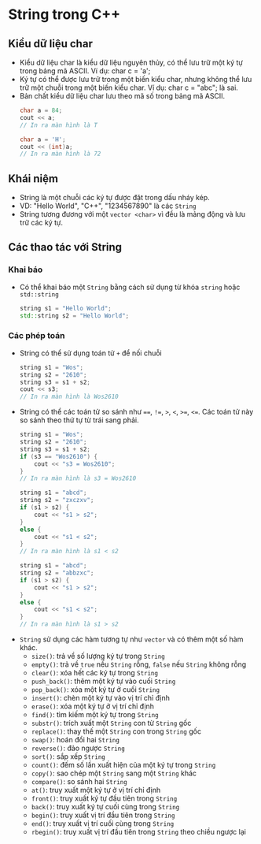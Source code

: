 # String trong C++
## Kiểu dữ liệu char
- Kiểu dữ liệu char là kiểu dữ liệu nguyên thủy, có thể lưu trữ một ký tự trong bảng mã ASCII. Ví dụ: char c = 'a';
- Ký tự có thể được lưu trữ trong một biến kiểu char, nhưng không thể lưu trữ một chuỗi trong một biến kiểu char. Ví dụ: char c = "abc"; là sai.
- Bản chất kiểu dữ liệu char lưu theo mã số trong bảng mã ASCII.
    ```cpp
    char a = 84;
    cout << a;
    // In ra màn hình là T
    ```
    ```cpp
    char a = 'H';
    cout << (int)a;
    // In ra màn hình là 72
    ```

## Khái niệm
* String là một chuỗi các ký tự được đặt trong dấu nháy kép.
* VD: "Hello World", "C++", "1234567890" là các `String`
* String tương đương với một `vector <char>` vì đều là mảng động và lưu trữ các ký tự. 
## Các thao tác với String
### Khai báo
* Có thể khai báo một `String` bằng cách sử dụng từ khóa `string` hoặc `std::string`
    ```cpp
    string s1 = "Hello World";
    std::string s2 = "Hello World";
    ```
### Các phép toán
* String có thể sử dụng toán tử `+` để nối chuỗi
    ```cpp
    string s1 = "Wos";
    string s2 = "2610";
    string s3 = s1 + s2;
    cout << s3;
    // In ra màn hình là Wos2610
    ```
* String có thể các toán tử so sánh như `==`, `!=`, `>`, `<`, `>=`, `<=`. Các toán tử này so sánh theo thứ tự từ trái sang phải.
    ```cpp
    string s1 = "Wos";
    string s2 = "2610";
    string s3 = s1 + s2;
    if (s3 == "Wos2610") {
        cout << "s3 = Wos2610";
    }
    // In ra màn hình là s3 = Wos2610
    ```
    ```cpp
    string s1 = "abcd";
    string s2 = "zxczxv";
    if (s1 > s2) {
        cout << "s1 > s2";
    }
    else {
        cout << "s1 < s2";
    }
    // In ra màn hình là s1 < s2
    ```
    ```cpp
    string s1 = "abcd";
    string s2 = "abbzxc";
    if (s1 > s2) {
        cout << "s1 > s2";
    }
    else {
        cout << "s1 < s2";
    }
    // In ra màn hình là s1 > s2
    ```
* `String` sử dụng các hàm tương tự như `vector` và có thêm một số hàm khác.
    * `size()`: trả về số lượng ký tự trong `String`
    * `empty()`: trả về `true` nếu `String` rỗng, `false` nếu `String` không rỗng
    * `clear()`: xóa hết các ký tự trong `String`
    * `push_back()`: thêm một ký tự vào cuối `String`
    * `pop_back()`: xóa một ký tự ở cuối `String`
    * `insert()`: chèn một ký tự vào vị trí chỉ định
    * `erase()`: xóa một ký tự ở vị trí chỉ định
    * `find()`: tìm kiếm một ký tự trong `String`
    * `substr()`: trích xuất một `String` con từ `String` gốc
    * `replace()`: thay thế một `String` con trong `String` gốc
    * `swap()`: hoán đổi hai `String`
    * `reverse()`: đảo ngược `String`
    * `sort()`: sắp xếp `String`
    * `count()`: đếm số lần xuất hiện của một ký tự trong `String`
    * `copy()`: sao chép một `String` sang một `String` khác
    * `compare()`: so sánh hai `String`
    * `at()`: truy xuất một ký tự ở vị trí chỉ định
    * `front()`: truy xuất ký tự đầu tiên trong `String`
    * `back()`: truy xuất ký tự cuối cùng trong `String`
    * `begin()`: truy xuất vị trí đầu tiên trong `String`
    * `end()`: truy xuất vị trí cuối cùng trong `String`
    * `rbegin()`: truy xuất vị trí đầu tiên trong `String` theo chiều ngược lại